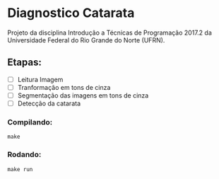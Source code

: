Diagnostico Catarata
====================
Projeto da disciplina Introdução a Técnicas de Programação 2017.2 da Universidade Federal do Rio Grande do
Norte (UFRN). 

Etapas:
-------

- [ ] Leitura Imagem
- [ ] Tranformação em tons de cinza
- [ ] Segmentação das imagens em tons de cinza
- [ ] Detecção da catarata

### Compilando:
```
make
```
### Rodando:
```
make run
```
